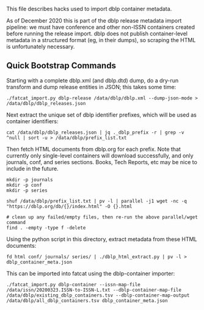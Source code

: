 
This file describes hacks used to import dblp container metadata.

As of December 2020 this is part of the dblp release metadata import pipeline:
we must have conference and other non-ISSN containers created before running
the release import. dblp does not publish container-level metadata in a
structured format (eg, in their dumps), so scraping the HTML is unfortunately
necessary.


## Quick Bootstrap Commands

Starting with a complete dblp.xml (and dblp.dtd) dump, do a dry-run transform
and dump release entities in JSON; this takes some time:

    ./fatcat_import.py dblp-release /data/dblp/dblp.xml --dump-json-mode > /data/dblp/dblp_releases.json

Next extract the unique set of dblp identifier prefixes, which will be used as
container identifiers:

    cat /data/dblp/dblp_releases.json | jq ._dblp_prefix -r | grep -v ^null | sort -u > /data/dblp/prefix_list.txt

Then fetch HTML documents from dblp.org for each prefix. Note that currently
only single-level containers will download successfully, and only journals,
conf, and series sections. Books, Tech Reports, etc may be nice to include in
the future.

    mkdir -p journals
    mkdir -p conf
    mkdir -p series

    shuf /data/dblp/prefix_list.txt | pv -l | parallel -j1 wget -nc -q "https://dblp.org/db/{}/index.html" -O {}.html

    # clean up any failed/empty files, then re-run the above parallel/wget command
    find . -empty -type f -delete

Using the python script in this directory, extract metadata from these HTML documents:

    fd html conf/ journals/ series/ | ./dblp_html_extract.py | pv -l > dblp_container_meta.json

This can be imported into fatcat using the dblp-container importer:

    ./fatcat_import.py dblp-container --issn-map-file /data/issn/20200323.ISSN-to-ISSN-L.txt --dblp-container-map-file /data/dblp/existing_dblp_containers.tsv --dblp-container-map-output /data/dblp/all_dblp_containers.tsv dblp_container_meta.json

